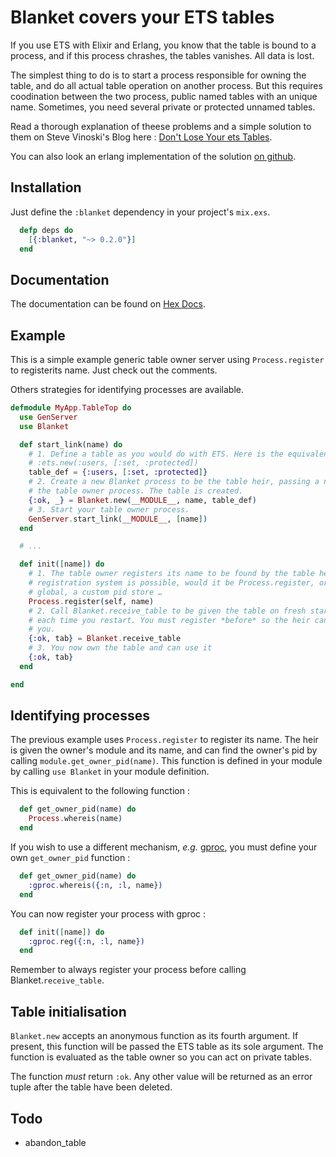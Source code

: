 # Blanket covers your ETS tables

If you use ETS with Elixir and Erlang, you know that the table is bound to a process, and if this process chrashes, the tables vanishes. All data is lost.

The simplest thing to do is to start a process responsible for owning the table, and do all actual table operation on another process. But this requires coodination between the two process, public named tables with an unique name. Sometimes, you need several private or protected unnamed tables.

Read a thorough explanation of theese problems and a simple solution to them on Steve Vinoski's Blog here : [Don't Lose Your ets Tables](http://steve.vinoski.net/blog/2011/03/23/dont-lose-your-ets-tables/).

You can also look an erlang implementation of the solution [on github](https://github.com/DeadZen/etsgive).

## Installation

Just define	the `:blanket` dependency in your project's `mix.exs`.
```elixir
  defp deps do
    [{:blanket, "~> 0.2.0"}]
  end
```

## Documentation

The documentation can be found on [Hex Docs](http://hexdocs.pm/blanket/overview.html).

## Example

This is a simple example generic table owner server using `Process.register` to
registerits name. Just check out the comments.

Others strategies for identifying processes are available.

```elixir
defmodule MyApp.TableTop do
  use GenServer
  use Blanket

  def start_link(name) do
    # 1. Define a table as you would do with ETS. Here is the equivalent of
    # :ets.new(:users, [:set, :protected])
    table_def = {:users, [:set, :protected]}
    # 2. Create a new Blanket process to be the table heir, passing a name for
    # the table owner process. The table is created.
    {:ok, _} = Blanket.new(__MODULE__, name, table_def)
    # 3. Start your table owner process.
    GenServer.start_link(__MODULE__, [name])
  end

  # ...

  def init([name]) do
    # 1. The table owner registers its name to be found by the table heir. Any
    # registration system is possible, would it be Process.register, or gproc,
    # global, a custom pid store …
    Process.register(self, name)
    # 2. Call Blanket.receive_table to be given the table on fresh start and
    # each time you restart. You must register *before* so the heir can find
    # you.
    {:ok, tab} = Blanket.receive_table
    # 3. You now own the table and can use it
    {:ok, tab}
  end

end

```

## Identifying processes

The previous example uses `Process.register` to register its name. The heir is
given the owner's module and its name, and can find the owner's pid by calling
`module.get_owner_pid(name)`. This function is defined in your module by calling `use Blanket` in your module definition.

This is equivalent to the following function :

```elixir
  def get_owner_pid(name) do
    Process.whereis(name)
  end
```

If you wish to use a different mechanism, *e.g.* [gproc](https://github.com/uwiger/gproc), you must define your own `get_owner_pid` function :

```elixir
  def get_owner_pid(name) do
    :gproc.whereis({:n, :l, name})
  end
```

You can now register your process with gproc :

```elixir
  def init([name]) do
    :gproc.reg({:n, :l, name})
  end
```

Remember to always register your process before calling Blanket.`receive_table`.

## Table initialisation

`Blanket.new` accepts an anonymous function as its fourth argument. If present, this function will be passed the ETS table as its sole argument. The function is evaluated as the table owner so you can act on private tables.

The function *must* return `:ok`. Any other value will be returned as an error tuple after the table have been deleted.

## Todo

 - abandon_table
